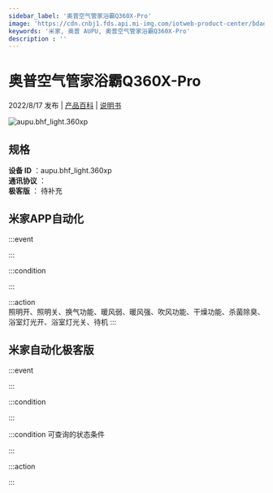 ```yaml
---
sidebar_label: '奥普空气管家浴霸Q360X-Pro'
image: 'https://cdn.cnbj1.fds.api.mi-img.com/iotweb-product-center/bdadcf553a988549b9ab8f276858b9fa_1659928831145.png?GalaxyAccessKeyId=AKVGLQWBOVIRQ3XLEW&Expires=9223372036854775807&Signature=3dQgwosfe0VBfFHTVTdNtW+XDs0='
keywords: '米家, 奥普 AUPU, 奥普空气管家浴霸Q360X-Pro'
description : ''
---
```

# 奥普空气管家浴霸Q360X-Pro

2022/8/17 发布 | [产品百科](https://home.mi.com/webapp/content/baike/product/index.html?model=aupu.bhf_light.360xp/) | [说明书](https://home.mi.com/views/introduction.html?model=aupu.bhf_light.360xp&region=cn)

![aupu.bhf_light.360xp](https://cdn.cnbj1.fds.api.mi-img.com/iotweb-product-center/bdadcf553a988549b9ab8f276858b9fa_1659928831145.png?GalaxyAccessKeyId=AKVGLQWBOVIRQ3XLEW&Expires=9223372036854775807&Signature=3dQgwosfe0VBfFHTVTdNtW+XDs0=)

## 规格  
> 
**设备 ID** ：aupu.bhf_light.360xp  
**通讯协议** ：  
**极客版**  ： 待补充 


## 米家APP自动化  

:::event  

:::

:::condition  

:::

:::action   
照明开、照明关、换气功能、暖风弱、暖风强、吹风功能、干燥功能、杀菌除臭、浴室灯光开、浴室灯光关、待机
:::

## 米家自动化极客版  

:::event  

:::

:::condition  

:::

:::condition 可查询的状态条件  

:::

:::action  

:::

        
